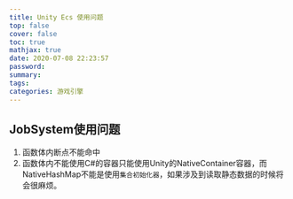 ```yaml
---
title: Unity Ecs 使用问题
top: false
cover: false
toc: true
mathjax: true
date: 2020-07-08 22:23:57
password:
summary:
tags: 
categories: 游戏引擎
---
```


## JobSystem使用问题
1. 函数体内断点不能命中
2. 函数体内不能使用C#的容器只能使用Unity的NativeContainer容器，而NativeHashMap不能是使用`集合初始化器`，如果涉及到读取静态数据的时候将会很麻烦。



